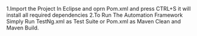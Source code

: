 1.Import the Project In Eclipse and oprn Pom.xml and press CTRL+S it will install all required dependencies
2.To Run The Automation Framework Simply Run TestNg.xml as Test Suite or Pom.xml as Maven Clean and Maven Build.

